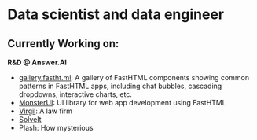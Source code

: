 # Data scientist and data engineer

## Currently Working on:

**R&D @ Answer.AI**
+ [gallery.fastht.ml](https://fasthtml.gallery): A gallery of FastHTML components showing common patterns in FastHTML apps, including chat bubbles, cascading dropdowns, interactive charts, etc.
+ [MonsterUI](Monsterui.answer.ai): UI library for web app development using FastHTML
+ [Virgil](https://tryvirgil.com/): A law firm
+ [SolveIt](https://solveit.fast.ai/)
+ Plash: How mysterious
